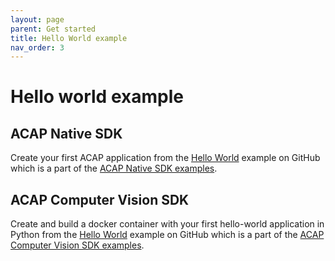 ```yaml
---
layout: page
parent: Get started
title: Hello World example
nav_order: 3
---
```


# Hello world example

## ACAP Native SDK

Create your first ACAP application from the [Hello World](https://github.com/AxisCommunications/acap-native-sdk-examples/tree/main/hello-world) example on GitHub which is a part of the [ACAP Native SDK examples](https://github.com/AxisCommunications/acap-native-sdk-examples).

## ACAP Computer Vision SDK

Create and build a docker container with your first hello-world application in Python from the [Hello World](https://github.com/AxisCommunications/acap-computer-vision-sdk-examples/tree/main/hello-world) example on GitHub which is a part of the [ACAP Computer Vision SDK examples](https://github.com/AxisCommunications/acap-computer-vision-sdk-examples).
